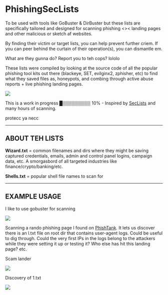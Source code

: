 # PhishingSecLists
To be used with tools like GoBuster & DirBuster but these lists are specifically tailored and designed for scanning phishing <>< landing pages and other malicious or sketch af websites.

By finding their victim or target lists, you can help prevent further criem. If you can peer behind the curtain of their operation(s), you can dismantle em.

What are they gunna do? Report you to teh cops? lololo

These lists were compiled by looking at the source code of all the popular phishing tool kits out there (blackeye, SET, evilginx2, zphisher, etc) to find what they saved files as, honeypots, and combing through active abuse reports + live phishing landing pages.

![](https://i.giphy.com/media/hQL0xnCrnT3jXn8RJc/giphy.webp)

This is a work in progress █▒▒▒▒▒▒▒▒▒ 10% - Inspired by [SecLists](https://github.com/danielmiessler/SecLists) and many hours of scanning.

protecc ya necc

-------------------
ABOUT TEH LISTS
-------------------

**Wizard.txt** = common filenames and dirs where they might be saving captured credentials, emails, admin and control panel logins, campaign data, etc. A smorgasbord of all targeted industries like finance/crypto/banking/etc.

**Shells.txt** = popular shell file names to scan for

-------------------
EXAMPLE USAGE
-------------------

I like to use gobuster for scanning

![](https://i.imgur.com/BhSrmIb.png)

Scanning a rando phishing page I found on [PhishTank](https://phishtank.com/). It lets us discover there is an l.txt file on root dir that contains user-agent logs. Could be useful to dig through. Could the very first IPs in the logs belong to the attackers while they were setting it up or testing it? Who else has hit this landing page? etc.

Scam lander

![](https://i.imgur.com/g5iDlMS.png)

Discovery of 1.txt

![](https://i.imgur.com/LLzJAOo.png)
